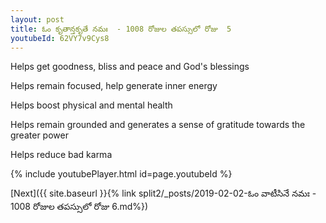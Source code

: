 ```yaml
---
layout: post
title: ఓం కృతాన్తకృతే నమః  - 1008 రోజుల తపస్సులో రోజు  5
youtubeId: 62VY7v9Cys8
---
```

 
 
Helps get goodness, bliss and peace and God's blessings
 
Helps remain focused, help generate inner energy 
 
Helps boost physical and mental health 
 
Helps remain grounded and generates a sense of gratitude towards the greater power 
 
Helps reduce bad karma
 
 
 
 


{% include youtubePlayer.html id=page.youtubeId %}
 
[Next]({{ site.baseurl }}{% link  split2/_posts/2019-02-02-ఓం వాటీసినే నమః  - 1008 రోజుల తపస్సులో రోజు  6.md%})
 
